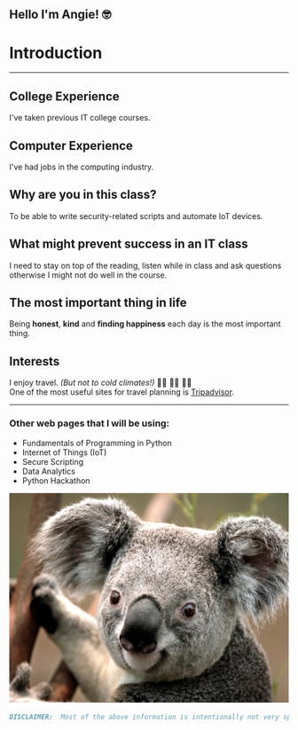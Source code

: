 ## Hello I'm Angie! :nerd_face:

# Introduction
*********************************************************************************** 

## College Experience
I've taken previous IT college courses.

## Computer Experience
I've had jobs in the computing industry.

## Why are you in this class?
To be able to write security-related scripts and automate IoT devices.

## What might prevent success in an IT class
I need to stay on top of the reading, listen while in class and ask questions otherwise 
I might not do well in the course.

## The most important thing in life
Being **honest**, **kind** and **finding happiness** each day is the most important thing.

## Interests
I enjoy travel. _(But not to cold climates!)_  :rowing_woman: :swimming_woman: :biking_woman: <br/>
One of the most useful sites for travel planning is [Tripadvisor](https://www.tripadvisor.com/). 

*********************************************************************************** 

### Other web pages that I will be using:
- Fundamentals of Programming in Python
- Internet of Things (IoT)
- Secure Scripting
- Data Analytics
- Python Hackathon


![Favorite Animal](Koala.jpg)


```markdown
DISCLAIMER:  Most of the above information is intentionally not very specific.  
```



